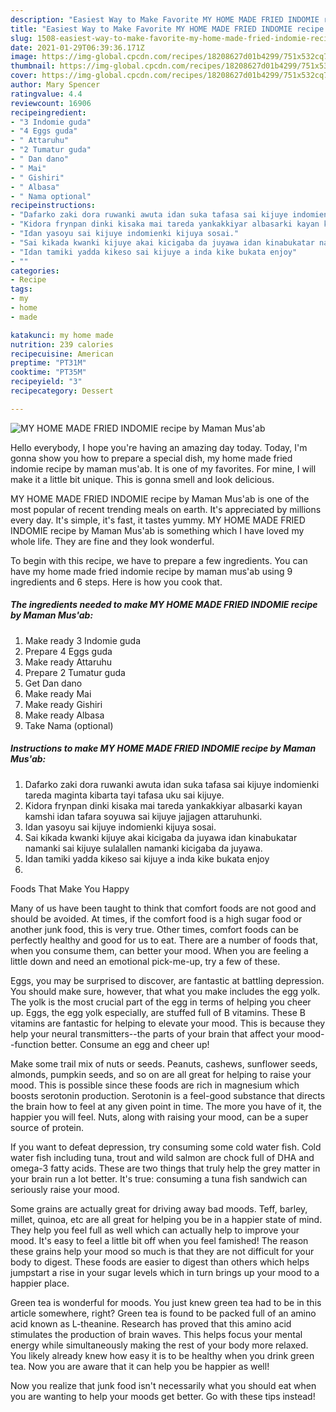 ```yaml
---
description: "Easiest Way to Make Favorite MY HOME MADE FRIED INDOMIE recipe by Maman Mus&amp;#39;ab"
title: "Easiest Way to Make Favorite MY HOME MADE FRIED INDOMIE recipe by Maman Mus&amp;#39;ab"
slug: 1508-easiest-way-to-make-favorite-my-home-made-fried-indomie-recipe-by-maman-mus-and-39-ab
date: 2021-01-29T06:39:36.171Z
image: https://img-global.cpcdn.com/recipes/18208627d01b4299/751x532cq70/my-home-made-fried-indomie-recipe-by-maman-musab-recipe-main-photo.jpg
thumbnail: https://img-global.cpcdn.com/recipes/18208627d01b4299/751x532cq70/my-home-made-fried-indomie-recipe-by-maman-musab-recipe-main-photo.jpg
cover: https://img-global.cpcdn.com/recipes/18208627d01b4299/751x532cq70/my-home-made-fried-indomie-recipe-by-maman-musab-recipe-main-photo.jpg
author: Mary Spencer
ratingvalue: 4.4
reviewcount: 16906
recipeingredient:
- "3 Indomie guda"
- "4 Eggs guda"
- " Attaruhu"
- "2 Tumatur guda"
- " Dan dano"
- " Mai"
- " Gishiri"
- " Albasa"
- " Nama optional"
recipeinstructions:
- "Dafarko zaki dora ruwanki awuta idan suka tafasa sai kijuye indomienki tareda maginta kibarta tayi tafasa uku sai kijuye."
- "Kidora frynpan dinki kisaka mai tareda yankakkiyar albasarki kayan kamshi idan tafara soyuwa sai kijuye jajjagen attaruhunki."
- "Idan yasoyu sai kijuye indomienki kijuya sosai."
- "Sai kikada kwanki kijuye akai kicigaba da juyawa idan kinabukatar namanki sai kijuye sulalallen namanki kicigaba da juyawa."
- "Idan tamiki yadda kikeso sai kijuye a inda kike bukata enjoy"
- ""
categories:
- Recipe
tags:
- my
- home
- made

katakunci: my home made 
nutrition: 239 calories
recipecuisine: American
preptime: "PT31M"
cooktime: "PT35M"
recipeyield: "3"
recipecategory: Dessert

---
```



![MY HOME MADE FRIED INDOMIE recipe by Maman Mus&#39;ab](https://img-global.cpcdn.com/recipes/18208627d01b4299/751x532cq70/my-home-made-fried-indomie-recipe-by-maman-musab-recipe-main-photo.jpg)

Hello everybody, I hope you're having an amazing day today. Today, I'm gonna show you how to prepare a special dish, my home made fried indomie recipe by maman mus&#39;ab. It is one of my favorites. For mine, I will make it a little bit unique. This is gonna smell and look delicious.



MY HOME MADE FRIED INDOMIE recipe by Maman Mus&#39;ab is one of the most popular of recent trending meals on earth. It's appreciated by millions every day. It's simple, it's fast, it tastes yummy. MY HOME MADE FRIED INDOMIE recipe by Maman Mus&#39;ab is something which I have loved my whole life. They are fine and they look wonderful.


To begin with this recipe, we have to prepare a few ingredients. You can have my home made fried indomie recipe by maman mus&#39;ab using 9 ingredients and 6 steps. Here is how you cook that.

<!--inarticleads1-->

##### The ingredients needed to make MY HOME MADE FRIED INDOMIE recipe by Maman Mus&#39;ab:

1. Make ready 3 Indomie guda
1. Prepare 4 Eggs guda
1. Make ready  Attaruhu
1. Prepare 2 Tumatur guda
1. Get  Dan dano
1. Make ready  Mai
1. Make ready  Gishiri
1. Make ready  Albasa
1. Take  Nama (optional)




<!--inarticleads2-->

##### Instructions to make MY HOME MADE FRIED INDOMIE recipe by Maman Mus&#39;ab:

1. Dafarko zaki dora ruwanki awuta idan suka tafasa sai kijuye indomienki tareda maginta kibarta tayi tafasa uku sai kijuye.
1. Kidora frynpan dinki kisaka mai tareda yankakkiyar albasarki kayan kamshi idan tafara soyuwa sai kijuye jajjagen attaruhunki.
1. Idan yasoyu sai kijuye indomienki kijuya sosai.
1. Sai kikada kwanki kijuye akai kicigaba da juyawa idan kinabukatar namanki sai kijuye sulalallen namanki kicigaba da juyawa.
1. Idan tamiki yadda kikeso sai kijuye a inda kike bukata enjoy
1. 




Foods That Make You Happy


Many of us have been taught to think that comfort foods are not good and should be avoided. At times, if the comfort food is a high sugar food or another junk food, this is very true. Other times, comfort foods can be perfectly healthy and good for us to eat. There are a number of foods that, when you consume them, can better your mood. When you are feeling a little down and need an emotional pick-me-up, try a few of these.

Eggs, you may be surprised to discover, are fantastic at battling depression. You should make sure, however, that what you make includes the egg yolk. The yolk is the most crucial part of the egg in terms of helping you cheer up. Eggs, the egg yolk especially, are stuffed full of B vitamins. These B vitamins are fantastic for helping to elevate your mood. This is because they help your neural transmitters--the parts of your brain that affect your mood--function better. Consume an egg and cheer up!

Make some trail mix of nuts or seeds. Peanuts, cashews, sunflower seeds, almonds, pumpkin seeds, and so on are all great for helping to raise your mood. This is possible since these foods are rich in magnesium which boosts serotonin production. Serotonin is a feel-good substance that directs the brain how to feel at any given point in time. The more you have of it, the happier you will feel. Nuts, along with raising your mood, can be a super source of protein.

If you want to defeat depression, try consuming some cold water fish. Cold water fish including tuna, trout and wild salmon are chock full of DHA and omega-3 fatty acids. These are two things that truly help the grey matter in your brain run a lot better. It's true: consuming a tuna fish sandwich can seriously raise your mood. 

Some grains are actually great for driving away bad moods. Teff, barley, millet, quinoa, etc are all great for helping you be in a happier state of mind. They help you feel full as well which can actually help to improve your mood. It's easy to feel a little bit off when you feel famished! The reason these grains help your mood so much is that they are not difficult for your body to digest. These foods are easier to digest than others which helps jumpstart a rise in your sugar levels which in turn brings up your mood to a happier place.

Green tea is wonderful for moods. You just knew green tea had to be in this article somewhere, right? Green tea is found to be packed full of an amino acid known as L-theanine. Research has proved that this amino acid stimulates the production of brain waves. This helps focus your mental energy while simultaneously making the rest of your body more relaxed. You likely already knew how easy it is to be healthy when you drink green tea. Now you are aware that it can help you be happier as well!

Now you realize that junk food isn't necessarily what you should eat when you are wanting to help your moods get better. Go  with  these tips  instead!

